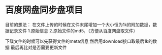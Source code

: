 百度网盘同步盘项目
=============


目前的想法：
在文件上传的时候在文件末尾增加一个大小恒为1k的附加数据，数据记录文件
1.原始信息
2.原始文件的md5，（方便从百度网盘取文件）

下载文件的时候可以先获得文件的meta信息
然后用download接口取最后1k的数据
最后再比对是否需要更新文件
